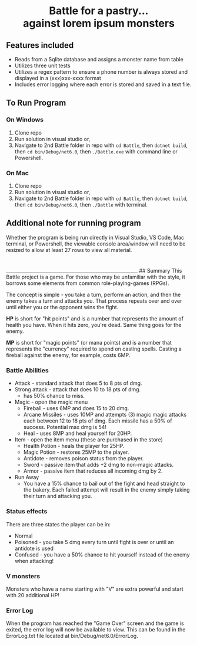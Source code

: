 <h1 align ="center"> Battle for a pastry...<br> against lorem ipsum monsters</h1>

## Features included
* Reads from a Sqlite database and assigns a monster name from table
* Utilizes three unit tests
* Utilizes a regex pattern to ensure a phone number is always stored and displayed in a (xxx)xxx-xxxx format
* Includes error logging where each error is stored and saved in a text file.

## To Run Program

### On Windows
1) Clone repo
2) Run solution in visual studio or, 
3) Navigate to 2nd Battle folder in repo with `cd Battle`, then  `dotnet build`,  then `cd bin/Debug/net6.0`, then `./Battle.exe` with command line or Powershell.

### On Mac
1) Clone repo
2) Run solution in visual studio or, 
3) Navigate to 2nd Battle folder in repo with `cd Battle`, then  `dotnet build`,  then `cd bin/Debug/net6.0`, then `./Battle` with terminal.

## Additional note for running program
Whether the program is being run directly in Visual Studio, VS Code, Mac terminal, or Powershell, the viewable console area/window will need to be resized to allow at least 27 rows to view all material. 

<h1></h1>
________________________________________________________
## Summary
This Battle project is a game. For those who may be
unfamiliar with the style, it borrows some elements
from common role-playing-games (RPGs).

The concept is simple - you take a turn, perform an 
action, and then the enemy takes a turn and attacks you.
That process repeats over and over until either you
or the opponent wins the fight. 

**HP** is short for "hit points" and is a number that 
represents the amount of health you have. When it hits
zero, you're dead. Same thing goes for the enemy.

**MP** is short for "magic points" (or mana points) and is
a number that represents the "currency" required to
spend on casting spells. Casting a fireball against
the enemy, for example, costs 6MP.

### Battle Abilities
* Attack - standard attack that does 5 to 8 pts of dmg.
* Strong attack - attack that does 10 to 18 pts of dmg.
    * has 50% chance to miss.
* Magic - open the magic menu
    * Fireball - uses 6MP and does 15 to 20 dmg.
    * Arcane Missiles - uses 10MP and attempts (3) magic magic attacks each between 12 to 18 pts of dmg. Each missile has a 50% of success. Potential max dmg is 54!
    * Heal - uses 8MP and heal yourself for 20HP.
* Item - open the item menu (these are purchased in the store)
    * Health Potion - heals the player for 25HP.
    * Magic Potion - restores 25MP to the player.
    * Antidote - removes poison status from the player.
    * Sword - passive item that adds +2 dmg to non-magic attacks.
    * Armor - passive item that reduces all incoming dmg by 2.
* Run Away
    * You have a 15% chance to bail out of the fight and
    head straight to the bakery. Each failed attempt will 
    result in the enemy simply taking their turn and attacking you.
    
### Status effects
There are three states the player can be in:
* Normal
* Poisoned - you take 5 dmg every turn until fight is over or until an antidote is used
* Confused - you have a 50% chance to hit yourself instead of the enemy when attacking!

### V monsters
Monsters who have a name starting with "V" are extra powerful and start with 20 additional HP!

### Error Log
When the program has reached the "Game Over" screen and the game is exited, the error log will now be available to view. This can be found in the ErrorLog.txt file located at bin/Debug/net6.0/ErrorLog. 




